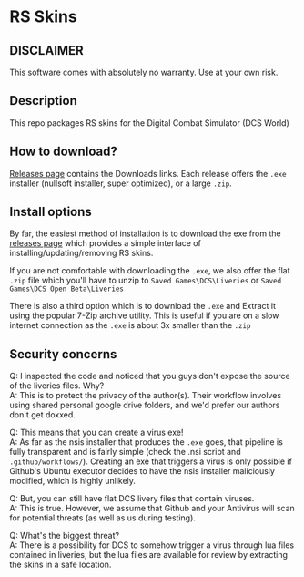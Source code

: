# RS Skins

## DISCLAIMER
This software comes with absolutely no warranty. Use at your own risk.

## Description
This repo packages RS skins for the Digital Combat Simulator (DCS World)

## How to download?
[Releases page](../../releases) contains the Downloads links. Each release offers the `.exe` installer (nullsoft installer, super optimized), or a large `.zip`. 

## Install options

By far, the easiest method of installation is to download the exe from the [releases page](../../releases) which provides a simple interface of installing/updating/removing RS skins.

If you are not comfortable with downloading the `.exe`, we also offer the flat `.zip` file which you'll have to unzip to `Saved Games\DCS\Liveries` or `Saved Games\DCS Open Beta\Liveries`

There is also a third option which is to download the `.exe` and Extract it using the popular 7-Zip archive utility. This is useful if you are on a slow internet connection as the `.exe` is about 3x smaller than the `.zip`

## Security concerns

Q: I inspected the code and noticed that you guys don't expose the source of the liveries files. Why?  
A: This is to protect the privacy of the author(s). Their workflow involves using shared personal google drive folders, and we'd prefer our authors don't get doxxed.

Q: This means that you can create a virus exe!  
A: As far as the nsis installer that produces the `.exe` goes, that pipeline is fully transparent and is fairly simple (check the .nsi script and `.github/workflows/`). Creating an exe that triggers a virus is only possible if Github's Ubuntu executor decides to have the nsis installer maliciously modified, which is highly unlikely.

Q: But, you can still have flat DCS livery files that contain viruses.  
A: This is true. However, we assume that Github and your Antivirus will scan for potential threats (as well as us during testing). 

Q: What's the biggest threat?  
A: There is a possibility for DCS to somehow trigger a virus through lua files contained in liveries, but the lua files are available for review by extracting the skins in a safe location.
